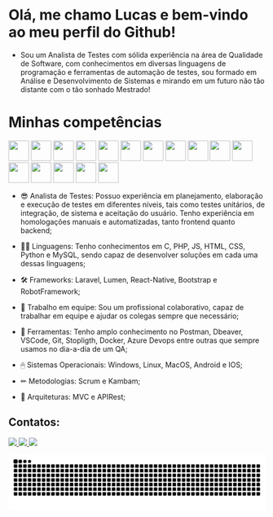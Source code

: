  # Olá, me chamo Lucas e bem-vindo ao meu perfil do Github! 

- Sou um Analista de Testes com sólida experiência na área de Qualidade de Software, com conhecimentos em diversas linguagens de programação e ferramentas de automação de testes, sou formado em Análise e Desenvolvimento de Sistemas e mirando em um futuro não tão distante com o tão sonhado Mestrado! 

# Minhas competências

<img src="https://cdn.jsdelivr.net/gh/devicons/devicon/icons/apache/apache-original-wordmark.svg" width="40" height="40"/>                                             <img src="https://cdn.jsdelivr.net/gh/devicons/devicon/icons/azure/azure-original-wordmark.svg" width="40" height="40"/>                                             <img src="https://cdn.jsdelivr.net/gh/devicons/devicon/icons/bootstrap/bootstrap-plain-wordmark.svg" width="40" height="40"/>                                       <img src="https://cdn.jsdelivr.net/gh/devicons/devicon/icons/c/c-original.svg"  width="40" height="40"/>                                                             <img src="https://cdn.jsdelivr.net/gh/devicons/devicon/icons/composer/composer-original.svg" width="40" height="40"/>                                                 <img src="https://cdn.jsdelivr.net/gh/devicons/devicon/icons/docker/docker-original-wordmark.svg" width="40" height="40"/> 
<img src="https://cdn.jsdelivr.net/gh/devicons/devicon/icons/git/git-original.svg" width="40" height="40"/>
<img src="https://cdn.jsdelivr.net/gh/devicons/devicon/icons/javascript/javascript-original.svg" width="40" height="40"/>
<img src="https://cdn.jsdelivr.net/gh/devicons/devicon/icons/jenkins/jenkins-original.svg" width="40" height="40"/>
<img src="https://cdn.jsdelivr.net/gh/devicons/devicon/icons/laravel/laravel-plain-wordmark.svg" width="40" height="40"/>
<img src="https://cdn.jsdelivr.net/gh/devicons/devicon/icons/linux/linux-original.svg" width="40" height="40"/>
<img src="https://cdn.jsdelivr.net/gh/devicons/devicon/icons/mysql/mysql-original-wordmark.svg" width="40" height="40"/>
<img src="https://cdn.jsdelivr.net/gh/devicons/devicon/icons/php/php-original.svg" width="40" height="40"/>
<img src="https://cdn.jsdelivr.net/gh/devicons/devicon/icons/python/python-original-wordmark.svg" width="40" height="40"/>
<img src="https://cdn.jsdelivr.net/gh/devicons/devicon/icons/react/react-original.svg" width="40" height="40"/>
<img src="https://cdn.jsdelivr.net/gh/devicons/devicon/icons/vscode/vscode-original-wordmark.svg" width="40" height="40"/>
          
- 😎 Analista de Testes: Possuo experiência em planejamento, elaboração e execução de testes em diferentes níveis, tais como testes unitários, de integração, de sistema e aceitação do usuário. Tenho experiência em homologações manuais e automatizadas, tanto frontend quanto backend;

- 👨‍💻 Linguagens: Tenho conhecimentos em C, PHP, JS, HTML, CSS, Python e MySQL, sendo capaz de desenvolver soluções em cada uma dessas linguagens;

- 🛠 Frameworks: Laravel, Lumen, React-Native, Bootstrap e RobotFramework;

- 🦾 Trabalho em equipe: Sou um profissional colaborativo, capaz de trabalhar em equipe e ajudar os colegas sempre que necessário;

- 🔧 Ferramentas: Tenho amplo conhecimento no Postman, Dbeaver, VSCode, Git, Stopligth, Docker, Azure Devops entre outras que sempre usamos no dia-a-dia de um QA;

- 🖱 Sistemas Operacionais: Windows, Linux, MacOS, Android e IOS;

- ✏ Metodologias: Scrum e Kambam;

- 📗 Arquiteturas: MVC e APIRest;

## Contatos:

<div>
    <a href="https://www.instagram.com/jlucas.msantos/" target="_blank">
        <img src="https://img.shields.io/badge/-Instagram-%23E4405F?style=for-the-badge&logo=instagram&logoColor=white" target="_blank"> 
    </a>
    <a href = "mailto:msantoslucas@outlook.com">
        <img src="https://img.shields.io/badge/Microsoft_Outlook-0078D4?style=for-the-badge&logo=microsoft-outlook&logoColor=white" target="_blank">
    </a>
    <a href="https://www.linkedin.com/in/j-lucas-b3b9501a5/" target="_blank">
        <img src="https://img.shields.io/badge/-LinkedIn-%230077B5?style=for-the-badge&logo=linkedin&logoColor=white" target="_blank">
    </a>   
</div>

![Snake animation](https://github.com/JoseLucasQA/JoseLucasQA/blob/output/github-contribution-grid-snake.svg)
